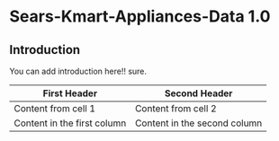 # Sears-Kmart-Appliances-Data 1.0

## Introduction

You can add introduction here!! sure.

First Header | Second Header
------------ | -------------
Content from cell 1 | Content from cell 2
Content in the first column | Content in the second column
